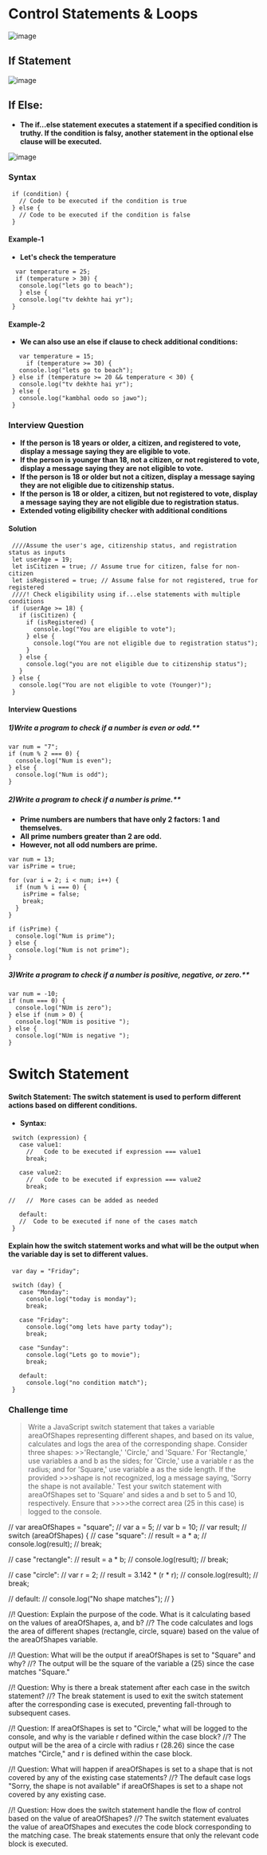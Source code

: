 # Control Statements & Loops
![image](https://github.com/user-attachments/assets/c4c04ee3-6e4c-43db-a955-8b79d4b9da04)
## If Statement

![image](https://github.com/user-attachments/assets/784e195f-2e85-434e-8654-9f1ee9af043a)


## If Else:
- **The if...else statement executes a statement if a specified condition is truthy. If the condition is falsy, another statement in the optional else clause will be executed.**

![image](https://github.com/user-attachments/assets/b591dab4-c6cc-449d-afb5-6309bab76d06)
### Syntax
```
 if (condition) {
   // Code to be executed if the condition is true
 } else {
   // Code to be executed if the condition is false
 }
```
#### Example-1
- **Let's check the temperature**
```
  var temperature = 25;
  if (temperature > 30) {
   console.log("lets go to beach");
   } else {
   console.log("tv dekhte hai yr");
 }
```
#### Example-2
- **We can also use an else if clause to check additional conditions:**
```
   var temperature = 15;
     if (temperature >= 30) {
   console.log("lets go to beach");
 } else if (temperature >= 20 && temperature < 30) {
   console.log("tv dekhte hai yr");
 } else {
   console.log("kambhal oodo so jawo");
 }
```

### Interview Question
- **If the person is 18 years or older, a citizen, and registered to vote, display a message saying they are eligible to vote.**
- **If the person is younger than 18, not a citizen, or not registered to vote, display a message saying they are not eligible to vote.**
- **If the person is 18 or older but not a citizen, display a message saying they are not eligible due to citizenship status.**
- **If the person is 18 or older, a citizen, but not registered to vote, display a message saying they are not eligible due to registration status.**
- **Extended voting eligibility checker with additional conditions**
#### Solution
```
 ////Assume the user's age, citizenship status, and registration status as inputs
 let userAge = 19;
 let isCitizen = true; // Assume true for citizen, false for non-citizen
 let isRegistered = true; // Assume false for not registered, true for registered
 ////! Check eligibility using if...else statements with multiple conditions
 if (userAge >= 18) {
   if (isCitizen) {
     if (isRegistered) {
       console.log("You are eligible to vote");
     } else {
       console.log("You are not eligible due to registration status");
     }
   } else {
     console.log("you are not eligible due to citizenship status");
   }
 } else {
   console.log("You are not eligible to vote (Younger)");
 }
```
#### Interview Questions
##### 1)Write a program to check if a number is even or odd.**
```
var num = "7";
if (num % 2 === 0) {
  console.log("Num is even");
} else {
  console.log("Num is odd");
}
```
##### 2)Write a program to check if a number is prime.**
- **Prime numbers are numbers that have only 2 factors: 1 and themselves.**
- **All prime numbers greater than 2 are odd.**
- **However, not all odd numbers are prime.**
```
var num = 13;
var isPrime = true;

for (var i = 2; i < num; i++) {
  if (num % i === 0) {
    isPrime = false;
    break;
  }
}

if (isPrime) {
  console.log("Num is prime");
} else {
  console.log("Num is not prime");
}
```
##### 3)Write a program to check if a number is positive, negative, or zero.**
```
var num = -10;
if (num === 0) {
  console.log("NUm is zero");
} else if (num > 0) {
  console.log("NUm is positive ");
} else {
  console.log("NUm is negative ");
}
```
# Switch Statement

#### Switch Statement: The switch statement is used to perform different actions based on different conditions.
- **Syntax:**
```
 switch (expression) {
   case value1:
     //   Code to be executed if expression === value1
     break;

   case value2:
     //   Code to be executed if expression === value2
     break;

//   //  More cases can be added as needed

   default:
   //  Code to be executed if none of the cases match
 }
```
#### Explain how the switch statement works and what will be the output when the variable day is set to different values.
```
 var day = "Friday";

 switch (day) {
   case "Monday":
     console.log("today is monday");
     break;

   case "Friday":
     console.log("omg lets have party today");
     break;

   case "Sunday":
     console.log("Lets go to movie");
     break;

   default:
     console.log("no condition match");
 }
```
### Challenge time
> Write a JavaScript switch statement that takes a variable areaOfShapes representing different shapes, and based on its value, calculates and logs the area of the corresponding shape. Consider three shapes: >>'Rectangle,' 'Circle,' and 'Square.' For 'Rectangle,' use variables a and b as the sides; for 'Circle,' use a variable r as the radius; and for 'Square,' use variable a as the side length. If the provided >>>shape is not recognized, log a message saying, 'Sorry the shape is not available.' Test your switch statement with areaOfShapes set to 'Square' and sides a and b set to 5 and 10, respectively. Ensure that >>>>the correct area (25 in this case) is logged to the console.

// var areaOfShapes = "square";
// var a = 5;
// var b = 10;
// var result;
// switch (areaOfShapes) {
//   case "square":
//     result = a * a;
//     console.log(result);
//     break;

//   case "rectangle":
//     result = a * b;
//     console.log(result);
//     break;

//   case "circle":
//     var r = 2;
//     result = 3.142 * (r * r);
//     console.log(result);
//     break;

//   default:
//     console.log("No shape matches");
// }

//! Question: Explain the purpose of the code. What is it calculating based on the values of areaOfShapes, a, and b?
//? The code calculates and logs the area of different shapes (rectangle, circle, square) based on the value of the areaOfShapes variable.

//! Question: What will be the output if areaOfShapes is set to "Square" and why?
//? The output will be the square of the variable a (25) since the case matches "Square."

//! Question: Why is there a break statement after each case in the switch statement?
//? The break statement is used to exit the switch statement after the corresponding case is executed, preventing fall-through to subsequent cases.

//! Question: If areaOfShapes is set to "Circle," what will be logged to the console, and why is the variable r defined within the case block?
//? The output will be the area of a circle with radius r (28.26) since the case matches "Circle," and r is defined within the case block.

//! Question: What will happen if areaOfShapes is set to a shape that is not covered by any of the existing case statements?
//? The default case logs "Sorry, the shape is not available" if areaOfShapes is set to a shape not covered by any existing case.

//! Question: How does the switch statement handle the flow of control based on the value of areaOfShapes?
//? The switch statement evaluates the value of areaOfShapes and executes the code block corresponding to the matching case. The break statements ensure that only the relevant code block is executed.

